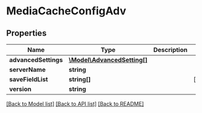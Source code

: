 # MediaCacheConfigAdv

## Properties
Name | Type | Description | Notes
------------ | ------------- | ------------- | -------------
**advancedSettings** | [**\Model\AdvancedSetting[]**](AdvancedSetting.md) |  | 
**serverName** | **string** |  | 
**saveFieldList** | **string[]** |  | [optional] 
**version** | **string** |  | 

[[Back to Model list]](../README.md#documentation-for-models) [[Back to API list]](../README.md#documentation-for-api-endpoints) [[Back to README]](../README.md)


